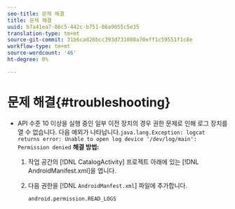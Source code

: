 ```yaml
---
seo-title: 문제 해결
title: 문제 해결
uuid: b7a41ea7-86c5-442c-b751-86a9055c5e35
translation-type: tm+mt
source-git-commit: 31b6cad26bcc393d731080a70eff1c59551f1c8e
workflow-type: tm+mt
source-wordcount: '46'
ht-degree: 0%

---
```



# 문제 해결{#troubleshooting}

* API 수준 10 이상을 실행 중인 일부 이전 장치의 경우 권한 문제로 인해 로그 장치를 열 수 없습니다. 다음 예외가 나타납니다.`java.lang.Exception: logcat returns error: Unable to open log device '/dev/log/main': Permission denied` **해결 방법:**

   1. 작업 공간의 [!DNL CatalogActivity] 프로젝트 아래에 있는 [!DNL AndroidManifest.xml]을 엽니다.

   1. 다음 권한을 [!DNL `AndroidManfest.xml`] 파일에 추가합니다.

      ```
      android.permission.READ_LOGS
      ```
